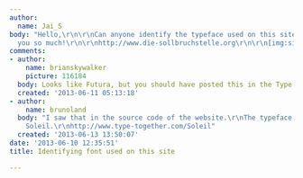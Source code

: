 ```yaml
---
author:
  name: Jai_S
body: "Hello,\r\n\r\nCan anyone identify the typeface used on this site?\r\nThank
  you so much!\r\n\r\nhttp://www.die-sollbruchstelle.org\r\n\r\n[img:sites/default/files/old-images/die-sollbruchstelle_5075.jpg]"
comments:
- author:
    name: brianskywalker
    picture: 116184
  body: Looks like Futura, but you should have posted this in the Type ID board.
  created: '2013-06-11 05:13:18'
- author:
    name: brunoland
  body: "I saw that in the source code of the website.\r\nThe typeface is probably
    Soleil.\r\nhttp://www.type-together.com/Soleil"
  created: '2013-06-13 13:50:07'
date: '2013-06-10 12:35:51'
title: Identifying font used on this site

---
```

